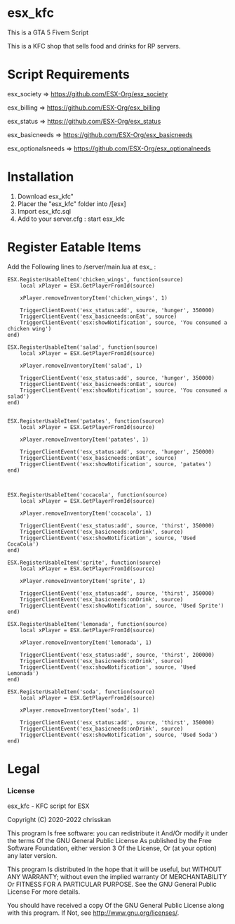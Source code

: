 # esx_kfc
This is a GTA 5 Fivem Script

This is a KFC shop that sells food and drinks for RP servers.


# Script Requirements

esx_society => https://github.com/ESX-Org/esx_society

esx_billing => https://github.com/ESX-Org/esx_billing

esx_status => https://github.com/ESX-Org/esx_status

esx_basicneeds => https://github.com/ESX-Org/esx_basicneeds

esx_optionalsneeds => https://github.com/ESX-Org/esx_optionalneeds

# Installation
1) Download esx_kfc"
2) Placer the "esx_kfc" folder into /[esx]
3) Import esx_kfc.sql 
4) Add to your server.cfg : start esx_kfc

# Register Eatable Items
Add the Following lines to /server/main.lua at esx_ : 

	
	ESX.RegisterUsableItem('chicken_wings', function(source)
		local xPlayer = ESX.GetPlayerFromId(source)

		xPlayer.removeInventoryItem('chicken_wings', 1)

		TriggerClientEvent('esx_status:add', source, 'hunger', 350000)
		TriggerClientEvent('esx_basicneeds:onEat', source)
		TriggerClientEvent('esx:showNotification', source, 'You consumed a chicken wing')
	end)

	ESX.RegisterUsableItem('salad', function(source)
		local xPlayer = ESX.GetPlayerFromId(source)

		xPlayer.removeInventoryItem('salad', 1)

		TriggerClientEvent('esx_status:add', source, 'hunger', 350000)
		TriggerClientEvent('esx_basicneeds:onEat', source)
		TriggerClientEvent('esx:showNotification', source, 'You consumed a salad')
	end)


	ESX.RegisterUsableItem('patates', function(source)
		local xPlayer = ESX.GetPlayerFromId(source)

		xPlayer.removeInventoryItem('patates', 1)

		TriggerClientEvent('esx_status:add', source, 'hunger', 250000)
		TriggerClientEvent('esx_basicneeds:onEat', source)
		TriggerClientEvent('esx:showNotification', source, 'patates')
	end)



	ESX.RegisterUsableItem('cocacola', function(source)
		local xPlayer = ESX.GetPlayerFromId(source)

		xPlayer.removeInventoryItem('cocacola', 1)

		TriggerClientEvent('esx_status:add', source, 'thirst', 350000)
		TriggerClientEvent('esx_basicneeds:onDrink', source)
		TriggerClientEvent('esx:showNotification', source, 'Used CocaCola')
	end)

	ESX.RegisterUsableItem('sprite', function(source)
		local xPlayer = ESX.GetPlayerFromId(source)

		xPlayer.removeInventoryItem('sprite', 1)

		TriggerClientEvent('esx_status:add', source, 'thirst', 350000)
		TriggerClientEvent('esx_basicneeds:onDrink', source)
		TriggerClientEvent('esx:showNotification', source, 'Used Sprite')
	end)

	ESX.RegisterUsableItem('lemonada', function(source)
		local xPlayer = ESX.GetPlayerFromId(source)

		xPlayer.removeInventoryItem('lemonada', 1)

		TriggerClientEvent('esx_status:add', source, 'thirst', 200000)
		TriggerClientEvent('esx_basicneeds:onDrink', source)
		TriggerClientEvent('esx:showNotification', source, 'Used Lemonada')
	end)

	ESX.RegisterUsableItem('soda', function(source)
		local xPlayer = ESX.GetPlayerFromId(source)

		xPlayer.removeInventoryItem('soda', 1)

		TriggerClientEvent('esx_status:add', source, 'thirst', 350000)
		TriggerClientEvent('esx_basicneeds:onDrink', source)
		TriggerClientEvent('esx:showNotification', source, 'Used Soda')
	end)
	

# Legal
### License
esx_kfc - KFC script for ESX

Copyright (C) 2020-2022 chrisskan

This program Is free software: you can redistribute it And/Or modify it under the terms Of the GNU General Public License As published by the Free Software Foundation, either version 3 Of the License, Or (at your option) any later version.

This program Is distributed In the hope that it will be useful, but WITHOUT ANY WARRANTY; without even the implied warranty Of MERCHANTABILITY Or FITNESS FOR A PARTICULAR PURPOSE. See the GNU General Public License For more details.

You should have received a copy Of the GNU General Public License along with this program. If Not, see http://www.gnu.org/licenses/.
